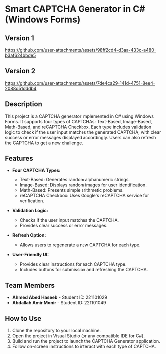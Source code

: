 # Smart CAPTCHA Generator in C# (Windows Forms)
## Version 1
https://github.com/user-attachments/assets/98ff2cd4-d3aa-433c-a480-b3af624bbde5

## Version 2
https://github.com/user-attachments/assets/7de4ca29-141d-4751-8ee4-2088d51dddb4

## Description
This project is a CAPTCHA generator implemented in C# using Windows Forms. It supports four types of CAPTCHAs: Text-Based, Image-Based, Math-Based, and reCAPTCHA Checkbox. Each type includes validation logic to check if the user input matches the generated CAPTCHA, with clear success or error messages displayed accordingly. Users can also refresh the CAPTCHA to get a new challenge.

## Features

- **Four CAPTCHA Types:**
  - Text-Based: Generates random alphanumeric strings.
  - Image-Based: Displays random images for user identification.
  - Math-Based: Presents simple arithmetic problems.
  - reCAPTCHA Checkbox: Uses Google's reCAPTCHA service for verification.

- **Validation Logic:**
  - Checks if the user input matches the CAPTCHA.
  - Provides clear success or error messages.

- **Refresh Option:**
  - Allows users to regenerate a new CAPTCHA for each type.

- **User-Friendly UI:**
  - Provides clear instructions for each CAPTCHA type.
  - Includes buttons for submission and refreshing the CAPTCHA.

## Team Members

- **Ahmed Abed Haseeb** - Student ID: 221101029
- **Abdallah Amir Monir** - Student ID: 221101049

## How to Use

1. Clone the repository to your local machine.
2. Open the project in Visual Studio (or any compatible IDE for C#).
3. Build and run the project to launch the CAPTCHA Generator application.
4. Follow on-screen instructions to interact with each type of CAPTCHA.
